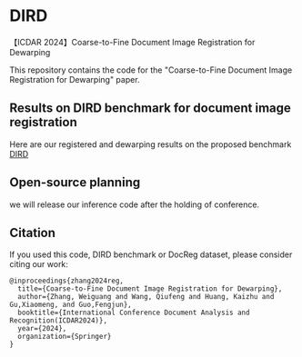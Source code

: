 # DIRD
【ICDAR 2024】Coarse-to-Fine Document Image Registration for Dewarping

This repository contains the code for the "Coarse-to-Fine Document Image Registration for Dewarping" paper.


## Results on DIRD benchmark for document image registration

Here are our registered and dewarping results on the proposed benchmark [DIRD](https://drive.google.com/file/d/1rGLBrPDuOwDjKY9dodloWjs_1CcNPjnO/view?usp=drive_link)


## Open-source planning 
we will release our inference code after the holding of conference. 



## Citation
If you used this code, DIRD benchmark or DocReg dataset, please consider citing our work:
```
@inproceedings{zhang2024reg,
  title={Coarse-to-Fine Document Image Registration for Dewarping},
  author={Zhang, Weiguang and Wang, Qiufeng and Huang, Kaizhu and Gu,Xiaomeng, and Guo,Fengjun},
  booktitle={International Conference Document Analysis and Recognition(ICDAR2024)},
  year={2024},
  organization={Springer}
}
```

